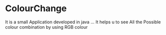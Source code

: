 # ColourChange
 It is a small Application developed in java ... It helps u to see All the Possible colour combination by using RGB colour
